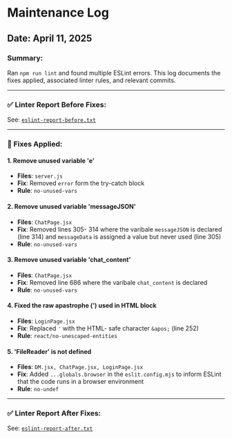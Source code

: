 # Maintenance Log

## Date: April 11, 2025

### Summary:
Ran `npm run lint` and found multiple ESLint errors. This log documents the fixes applied, associated linter rules, and relevant commits.

---

### ✅ Linter Report Before Fixes:
See: [`eslint-report-before.txt`](./eslint-report-before.txt)

---

### 🔧 Fixes Applied:

#### 1. Remove unused variable 'e'
- **Files**: `server.js`
- **Fix**: Removed `error` form the try-catch block
- **Rule**: `no-unused-vars`

#### 2. Remove unused variable 'messageJSON'
- **Files**: `ChatPage.jsx`
- **Fix**: Removed lines 305- 314 where the varibale `messageJSON` is declared (line 314) and `messageData` is assigned a value but never used (line 305)
- **Rule**: `no-unused-vars`

#### 3. Remove unused variable 'chat_content'
- **Files**: `ChatPage.jsx`
- **Fix**: Removed line 686 where the varibale `chat_content` is declared
- **Rule**: `no-unused-vars`

#### 4. Fixed the raw apastrophe (') used in HTML block
- **Files**: `LoginPage.jsx`
- **Fix**: Replaced `'` with the HTML- safe character `&apos;` (line 252)
- **Rule**: `react/no-unescaped-entities`

#### 5. 'FileReader' is not defined 
- **Files**: `DM.jsx, ChatPage.jsx, LoginPage.jsx`
- **Fix**: Added `...globals.browser` in the  `eslit.config.mjs` to inform ESLint that the code runs in a browser environment 
- **Rule**: `no-undef`




---

### ✅ Linter Report After Fixes:
See: [`eslint-report-after.txt`](./eslint-report-after.txt)
